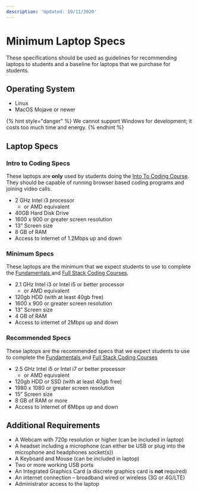 ```yaml
---
description: 'Updated: 19/11/2020'
---
```


# Minimum Laptop Specs

These specifications should be used as guidelines for recommending laptops to students and a baseline for laptops that we purchase for students.

## Operating System

* Linux 
* MacOS Mojave or newer

{% hint style="danger" %}
We cannot support Windows for development; it costs too much time and energy.
{% endhint %}

## Laptop Specs

### Intro to Coding Specs

These laptops are **only** used by students doing the [Into To Coding Course](../../../our-courses/intro-to-coding-course/). They should be capable of running browser based coding programs and joining video calls.

* 2 GHz Intel i3 processor 
  * or AMD equivalent
* 40GB Hard Disk Drive
* 1600 x 900 or greater screen resolution
* 13” Screen size
* 8 GB of RAM
* Access to internet of 1.2Mbps up and down

### Minimum Specs

These laptops are the minimum that we expect students to use to complete the [Fundamentals ](../../../our-courses/fundamentals/)and [Full Stack Coding Courses](../../../our-courses/full-stack-course/).

* 2.1 GHz Intel i3 or Intel i5 or better processor
  * or AMD equivalent
* 120gb HDD \(with at least 40gb free\)
* 1600 x 900 or greater screen resolution
* 13” Screen size
* 4 GB of RAM
* Access to internet of 2Mbps up and down

### Recommended Specs

These laptops are the recommended specs that we expect students to use to complete the [Fundamentals ](../../../our-courses/fundamentals/)and [Full Stack Coding Courses](../../../our-courses/full-stack-course/)

* 2.5 GHz Intel i5 or Intel i7 or better processor
  * or AMD equivalent
* 120gb HDD or SSD \(with at least 40gb free\)
* 1980 x 1080 or greater screen resolution
* 15” Screen size
* 8 GB of RAM or more
* Access to internet of 6Mbps up and down

## Additional Requirements

* A Webcam with 720p resolution or higher \(can be included in laptop\)
* A headset including a microphone \(can either be USB or plug into the microphone and headphones socket\(s\)\)
* A Keyboard and Mouse \(can be included in laptop\)
* Two or more working USB ports
* An Integrated Graphics Card \(a discrete graphics card is **not** required\)
* An internet connection – broadband wired or wireless \(3G or 4G/LTE\)
* Administrator access to the laptop

